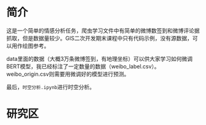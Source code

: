 # 简介

这是一个简单的情感分析任务，爬虫学习文件中有简单的微博数签到和微博评论据抓取，但是数据量较少。GIS二次开发期末课程中只有代码示例，没有源数据，可以用作绘图参考。

data里面的数据（大概3万条微博签到，有地理坐标）可以供大家学习如何微调BERT模型，我已经标注了一定数量的数据（weibo_label.csv）。weibo_origin.csv则需要用微调好的模型进行预测。

最后，`时空分析.ipynb`进行时空分析。

# 研究区


